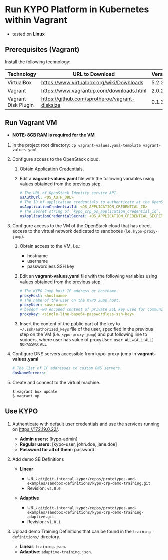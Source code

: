 # Run KYPO Platform in Kubernetes within Vagrant

* tested on **Linux**

## Prerequisites (Vagrant)

Install the following technology:

Technology | URL to Download                           | Version
---------- | ---------------                           | -------
VirtualBox | https://www.virtualbox.org/wiki/Downloads | 5.2.34+
Vagrant    | https://www.vagrantup.com/downloads.html  | 2.0.2+
Vagrant Disk Plugin | https://github.com/sprotheroe/vagrant-disksize | 0.1.3+

## Run Vagrant VM

* **NOTE: 8GB RAM is required for the VM**

1. In the project root directory:
`cp vagrant-values.yaml-template vagrant-values.yaml`

2. Configure access to the OpenStack cloud.

    1. [Obtain Application Credentials](https://docs.openstack.org/keystone/victoria/user/application_credentials.html).

    2. Edit a **vagrant-values.yaml** file with the following variables using values obtained from the previous step.

        ```yaml
        # The URL of OpenStack Identity service API.
        osAuthUrl: <OS_AUTH_URL>
        # The ID of application credentials to authenticate at the OpenStack cloud platform.
        osApplicationCredentialId: <OS_APPLICATION_CREDENTIAL_ID>
        # The secret string of `kypo_crp_os_application_credential_id`.
        osApplicationCredentialSecret: <OS_APPLICATION_CREDENTIAL_SECRET>
        ```

3. Configure access to the VM of the OpenStack cloud that has direct access to the virtual network dedicated to sandboxes (i.e. `kypo-proxy-jump`).

    1. Obtain access to the VM, i.e.:

        * hostname
        * username
        * passwordless SSH key

    2. Edit an **vagrant-values.yaml** file with the following variables using values obtained from the previous step.

        ```yaml
        # The KYPO Jump host IP address or hostname.
        proxyHost: <hostname>
        # The name of the user on the KYPO Jump host.
        proxyUser: <username>
        # base64 -w0 encoded content of private SSL key used for communication with `kypo_crp_proxy_host`.
        proxyKey: <single-line-base64-passwordless-ssh-key>
        ```

    3. Insert the content of the public part of the key to `~/.ssh/authorized_keys` file of the user, specified in the previous step on the VM (i.e. `kypo-proxy-jump`) and put following line to sudoers, where user has value of proxyUser:
    `user ALL=(ALL:ALL) NOPASSWD:ALL`

4. Configure DNS servers accessible from kypo-proxy-jump in **vagrant-values.yaml**

    ```yaml
    # The list of IP addresses to custom DNS servers.
    dnsNameServers:
    ```

5. Create and connect to the virtual machine.

    ```shell
    $ vagrant box update
    $ vagrant up
    ```

## Use KYPO

1. Authenticate with default user credentials and use the services running on https://172.19.0.22/.

    * **Admin users:** [kypo-admin]
    * **Regular users:** [kypo-user, john.doe, jane.doe]
    * **Password for all of them:** password

3. Add demo SB Definitions
    * **Linear**
      * URL: `git@git-internal.kypo:/repos/prototypes-and-examples/sandbox-definitions/kypo-crp-demo-training.git`
      * Revision: `v2.0.0`

    * **Adaptive**
      * URL: `git@git-internal.kypo:/repos/prototypes-and-examples/sandbox-definitions/kypo-crp-demo-training-adaptive.git`
      * Revision: `v1.0.1`

4. Upload demo Training Definitions that can be found in the `training-definitions/` directory.
   * **Linear**: `training.json`.
   * **Adaptive**: `adaptive-training.json`.
